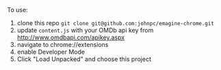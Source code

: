 To use:

1. clone this repo `git clone git@github.com:johnpc/emagine-chrome.git`
2. update `content.js` with your OMDb api key from http://www.omdbapi.com/apikey.aspx
3. navigate to chrome://extensions
4. enable Developer Mode
5. Click "Load Unpacked" and choose this project
